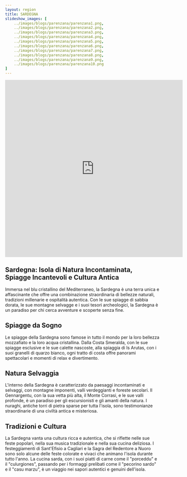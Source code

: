 ```yaml
---
layout: region
title: SARDEGNA
slideshow_images: [
    ../images/blogs/parenzana/parenzana1.png,
    ../images/blogs/parenzana/parenzana2.png,
    ../images/blogs/parenzana/parenzana3.png,
    ../images/blogs/parenzana/parenzana4.png,
    ../images/blogs/parenzana/parenzana5.png,
    ../images/blogs/parenzana/parenzana6.png,
    ../images/blogs/parenzana/parenzana7.png,
    ../images/blogs/parenzana/parenzana8.png,
    ../images/blogs/parenzana/parenzana9.png,
    ../images/blogs/parenzana/parenzana10.png
]
---
```


<div class="maps-container">
    <iframe src="https://www.komoot.com/it-it/collection/2622662/embed" width="580" height="580" frameborder="0" scrolling="no"></iframe>
</div>

## Sardegna: Isola di Natura Incontaminata, Spiagge Incantevoli e Cultura Antica

Immersa nel blu cristallino del Mediterraneo, la Sardegna è una terra unica e affascinante che offre una combinazione straordinaria di bellezze naturali, tradizioni millenarie e ospitalità autentica. Con le sue spiagge di sabbia dorata, le sue montagne selvagge e i suoi tesori archeologici, la Sardegna è un paradiso per chi cerca avventure e scoperte senza fine.

## Spiagge da Sogno

Le spiagge della Sardegna sono famose in tutto il mondo per la loro bellezza mozzafiato e la loro acqua cristallina. Dalla Costa Smeralda, con le sue spiagge esclusive e le sue calette nascoste, alla spiaggia di Is Arutas, con i suoi granelli di quarzo bianco, ogni tratto di costa offre panorami spettacolari e momenti di relax e divertimento.

## Natura Selvaggia

L'interno della Sardegna è caratterizzato da paesaggi incontaminati e selvaggi, con montagne imponenti, valli verdeggianti e foreste secolari. Il Gennargentu, con la sua vetta più alta, il Monte Corrasi, e le sue valli profonde, è un paradiso per gli escursionisti e gli amanti della natura. I nuraghi, antiche torri di pietra sparse per tutta l'isola, sono testimonianze straordinarie di una civiltà antica e misteriosa.

## Tradizioni e Cultura

La Sardegna vanta una cultura ricca e autentica, che si riflette nelle sue feste popolari, nella sua musica tradizionale e nella sua cucina deliziosa. I festeggiamenti di Sant'Efisio a Cagliari e la Sagra del Redentore a Nuoro sono solo alcune delle feste colorate e vivaci che animano l'isola durante tutto l'anno. La cucina sarda, con i suoi piatti di carne come il "porceddu" e il "culurgiones", passando per i formaggi prelibati come il "pecorino sardo" e il "casu marzu", è un viaggio nei sapori autentici e genuini dell'isola.
